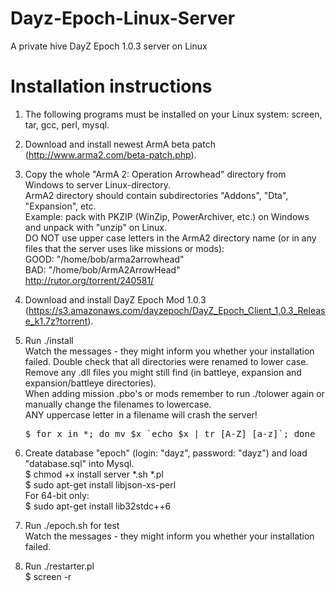 Dayz-Epoch-Linux-Server
=======================

A private hive DayZ Epoch 1.0.3 server on Linux

Installation instructions
=========================

1. The following programs must be installed on your Linux system: screen, tar, gcc, perl, mysql.

2. Download and install newest ArmA beta patch (http://www.arma2.com/beta-patch.php).

3. Copy the whole "ArmA 2: Operation Arrowhead" directory from Windows to server Linux-directory.<br>
   ArmA2 directory should contain subdirectories "Addons", "Dta", "Expansion", etc.<br>
   Example: pack with PKZIP (WinZip, PowerArchiver, etc.) on Windows and unpack with "unzip" on Linux.<br>
   DO NOT use upper case letters in the ArmA2 directory name (or in any files that the server uses 
   like missions or mods):<br>
   GOOD: "/home/bob/arma2arrowhead"<br>
   BAD:  "/home/bob/ArmA2ArrowHead"<br>
   http://rutor.org/torrent/240581/

3. Download and install DayZ Epoch Mod 1.0.3 (https://s3.amazonaws.com/dayzepoch/DayZ_Epoch_Client_1.0.3_Release_k1.7z?torrent).

4. Run ./install<br>
   Watch the messages - they might inform you whether your installation
   failed. Double check that all directories were renamed to lower case.
   Remove any .dll files you might still find (in battleye, expansion and
   expansion/battleye directories).<br>
   When adding mission .pbo's or mods remember to run ./tolower again or
   manually change the filenames to lowercase.<br> ANY uppercase letter in
   a filename will crash the server!<br>
   <pre>$ for x in *; do mv $x `echo $x | tr [A-Z] [a-z]`; done</pre>

5. Create database "epoch" (login: "dayz", password: "dayz") and load "database.sql" into Mysql.<br>
   $ chmod +x install server *.sh *.pl<br>
   $ sudo apt-get install libjson-xs-perl<br>
   For 64-bit only:<br>
   $ sudo apt-get install lib32stdc++6 

6. Run ./epoch.sh for test<br>
   Watch the messages - they might inform you whether your installation failed.

7. Run ./restarter.pl<br>
   $ screen -r




